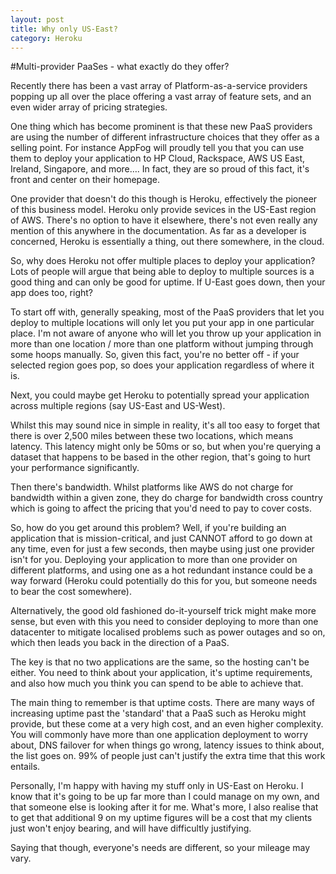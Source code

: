 ```yaml
---
layout: post
title: Why only US-East?
category: Heroku
---
```

#Multi-provider PaaSes - what exactly do they offer?

Recently there has been a vast array of Platform-as-a-service providers popping up all over the place offering a vast array of feature sets, and an even wider array of pricing strategies.

One thing which has become prominent is that these new PaaS providers are using the number of different infrastructure choices that they offer as a selling point.  For instance AppFog will proudly tell you that you can use them to deploy your application to HP Cloud, Rackspace, AWS US East, Ireland, Singapore, and more….  In fact, they are so proud of this fact, it's front and center on their homepage.

One provider that doesn't do this though is Heroku, effectively the pioneer of this business model.  Heroku only provide sevices in the US-East region of AWS.  There's no option to have it elsewhere, there's not even really any mention of this anywhere in the documentation.  As far as a developer is concerned, Heroku is essentially a thing, out there somewhere, in the cloud.

So, why does Heroku not offer multiple places to deploy your application?  Lots of people will argue that being able to deploy to multiple sources is a good thing and can only be good for uptime.  If U-East goes down, then your app does too, right?

To start off with, generally speaking, most of the PaaS providers that let you deploy to multiple locations will only let you put your app in one particular place.  I'm not aware of anyone who will let you throw up your application in more than one location / more than one platform without jumping through some hoops manually.  So, given this fact, you're no better off - if your selected region goes pop, so does your application regardless of where it is.

Next, you could maybe get Heroku to potentially spread your application across multiple regions (say US-East and US-West).

Whilst this may sound nice in simple in reality, it's all too easy to forget that there is over 2,500 miles between these two locations, which means latency.  This latency might only be 50ms or so, but when you're querying a dataset that happens to be based in the other region, that's going to hurt your performance significantly.

Then there's bandwidth. Whilst platforms like AWS do not charge for bandwidth within a given zone, they do charge for bandwidth cross country which is going to affect the pricing that you'd need to pay to cover costs.

So, how do you get around this problem?  Well, if you're building an application that is mission-critical, and just CANNOT afford to go down at any time, even for just a few seconds, then maybe using just one provider isn't for you.  Deploying your application to more than one provider on different platforms, and using one as a hot redundant instance could be a way forward (Heroku could potentially do this for you, but someone needs to bear the cost somewhere).

Alternatively, the good old fashioned do-it-yourself trick might make more sense, but even with this you need to consider deploying to more than one datacenter to mitigate localised problems such as power outages and so on, which then leads you back in the direction of a PaaS.

The key is that no two applications are the same, so the hosting can't be either.  You need to think about your application, it's uptime requirements, and also how much you think you can spend to be able to achieve that.

The main thing to remember is that uptime costs. There are many ways of increasing uptime past the 'standard' that a PaaS such as Heroku might provide, but these come at a very high cost, and an even higher complexity.  You will commonly have more than one application deployment to worry about, DNS failover for when things go wrong, latency issues to think about, the list goes on.  99% of people just can't justify the extra time that this work entails.

Personally, I'm happy with having my stuff only in US-East on Heroku.  I know that it's going to be up far more than I could manage on my own, and that someone else is looking after it for me.  What's more, I also realise that to get that additional 9 on my uptime figures will be a cost that my clients just won't enjoy bearing, and will have difficultly justifying.

Saying that though, everyone's needs are different, so your mileage may vary.
